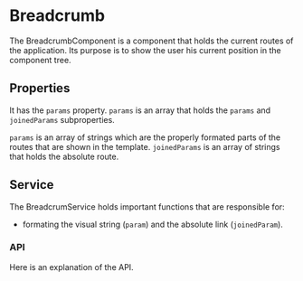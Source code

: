 # Breadcrumb

The BreadcrumbComponent is a component that holds the current routes of the application. Its purpose is to show the user his current position in the component tree.

## Properties

It has the `params` property. `params` is an array that holds the `params` and `joinedParams` subproperties.

`params` is an array of strings which are the properly formated parts of the routes that are shown in the template. `joinedParams` is an array of strings that holds the absolute route.

## Service

The BreadcrumService holds important functions that are responsible for:

- formating the visual string (`param`) and the absolute link (`joinedParam`).

### API

Here is an explanation of the API.

####
